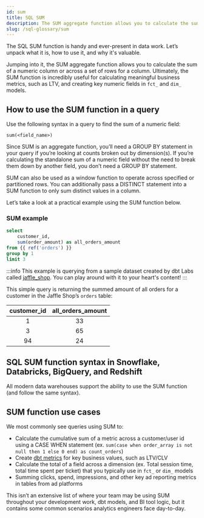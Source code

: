 ```yaml
---
id: sum
title: SQL SUM 
description: The SUM aggregate function allows you to calculate the sum of a numeric column or across a set of rows for a column.
slug: /sql-glossary/sum
---
```


<head>
    <title>Working with SQL SUM</title>
</head>

The SQL SUM function is handy and ever-present in data work. Let’s unpack what it is, how to use it, and why it's valuable.

Jumping into it, the SUM aggregate function allows you to calculate the sum of a numeric column or across a set of rows for a column. Ultimately, the SUM function is incredibly useful for calculating meaningful business metrics, such as LTV, and creating key numeric fields in `fct_` and `dim_` models.

## How to use the SUM function in a query

Use the following syntax in a query to find the sum of a numeric field:

`sum(<field_name>)`

Since SUM is an aggregate function, you’ll need a GROUP BY statement in your query if you’re looking at counts broken out by dimension(s). If you’re calculating the standalone sum of a numeric field without the need to break them down by another field, you don’t need a GROUP BY statement.

SUM can also be used as a window function to operate across specified or partitioned rows. You can additionally pass a DISTINCT statement into a SUM function to only sum distinct values in a column.

Let’s take a look at a practical example using the SUM function below.

### SUM example

```sql
select
	customer_id,
	sum(order_amount) as all_orders_amount
from {{ ref('orders') }}
group by 1
limit 3
```

:::info
This example is querying from a sample dataset created by dbt Labs called [jaffle_shop](https://github.com/dbt-labs/jaffle_shop). You can play around with it to your heart's content!
:::

This simple query is returning the summed amount of all orders for a customer in the Jaffle Shop’s `orders` table:

| customer_id | all_orders_amount |
|:---:|:---:|
| 1 | 33 |
| 3 | 65 |
| 94 | 24 |

## SQL SUM function syntax in Snowflake, Databricks, BigQuery, and Redshift

All modern data warehouses support the ability to use the SUM function (and follow the same syntax).

## SUM function use cases

We most commonly see queries using SUM to:

- Calculate the cumulative sum of a metric across a customer/user id using a CASE WHEN statement (ex. `sum(case when order_array is not null then 1 else 0 end) as count_orders`)
- Create [dbt metrics](https://docs.getdbt.com/docs/building-a-dbt-project/metrics) for key business values, such as LTV/CLV
- Calculate the total of a field across a dimension (ex. Total session time, total time spent per ticket) that you typically use in `fct_` or `dim_` models
- Summing clicks, spend, impressions, and other key ad reporting metrics in tables from ad platforms

This isn’t an extensive list of where your team may be using SUM throughout your development work, dbt models, and BI tool logic, but it contains some common scenarios analytics engineers face day-to-day.